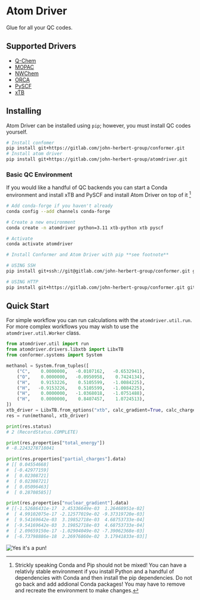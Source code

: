 <!--
Copyright 2018-2024 Fragment Contributors
SPDX-License-Identifier: Apache-2.0
-->
# Atom Driver

Glue for all your QC codes.

## Supported Drivers

* [Q-Chem](https://www.q-chem.com)
* [MOPAC](http://openmopac.net)
* [NWChem](https://www.nwchem-sw.org)
* [ORCA](https://orcaforum.kofo.mpg.de/app.php/portal)
* [PySCF](https://pyscf.org)
* [xTB](https://xtb-docs.readthedocs.io/en/latest/contents.html)

## Installing

Atom Driver can be installed using `pip`; however, you must install QC codes yourself.

```sh
# Install confomer
pip install git+https://gitlab.com/john-herbert-group/conformer.git
# Install atom driver
pip install git+https://gitlab.com/john-herbert-group/atomdriver.git
```

### Basic QC Environment

If you would like a handful of QC backends you can start a Conda environment and install xTB and PySCF and install Atom Driver on top of it [^conda]

```sh
# Add conda-forge if you haven't already
conda config --add channels conda-forge

# Create a new environment
conda create -n atomdriver python=3.11 xtb-python xtb pyscf

# Activate 
conda activate atomdriver

# Install Conformer and Atom Driver with pip **see footnote**

# USING SSH
pip install git+ssh://git@gitlab.com/john-herbert-group/conformer.git git+ssh://git@gitlab.com/john-herbert-group/atomdriver.git

# USING HTTP
pip install git+https://gitlab.com/john-herbert-group/conformer.git git+https://gitlab.com/john-herbert-group/atomdriver.git
```

[^conda]: Strickly speaking Conda and Pip should not be mixed! You can have a relativly stable environment if you install Python and a handful of dependencies with Conda and then install the pip dependencies. Do not go back and add addional Conda packages! You may have to remove and recreate the environment to make changes.

## Quick Start

For simple workflow you can run calculations with the `atomdriver.util.run`. For more complex workflows you may wish to use the `atomdriver.util.Worker` class.

```python
from atomdriver.util import run
from atomdriver.drivers.libxtb import LibxTB
from conformer.systems import System

methanol = System.from_tuples([
    ("C",    0.0000000,   -0.0107162,   -0.6532941),
    ("O",    0.0000000,   -0.0950958,    0.7424134),
    ("H",    0.9153226,    0.5105599,   -1.0084225),
    ("H",   -0.9153226,    0.5105599,   -1.0084225),
    ("H",    0.0000000,   -1.0368018,   -1.0751488),
    ("H",    0.0000000,    0.8407457,    1.0724513),
])
xtb_driver = LibxTB.from_options("xtb", calc_gradient=True, calc_charges=True)
res = run(methanol, xtb_driver)

print(res.status)
# 2 (RecordStatus.COMPLETE)

print(res.properties["total_energy"])
# -8.2243278718041

print(res.properties["partial_charges"].data)
# [[ 0.04554668]
#  [-0.42977159]
#  [ 0.02308721]
#  [ 0.02308721]
#  [ 0.05096463]
#  [ 0.28708585]]

print(res.properties["nuclear_gradient"].data)
# [[-1.52686431e-17  2.45336649e-03  1.26468951e-02]
#  [ 4.99102075e-17 -2.12577019e-02 -9.37319720e-03]
#  [ 9.54169642e-03  3.19852718e-03  4.68753733e-04]
#  [-9.54169642e-03  3.19852718e-03  4.68753733e-04]
#  [ 2.09659150e-17 -1.02904049e-02 -7.39062368e-03]
#  [-6.73798886e-18  2.26976860e-02  3.17941833e-03]]
```

![Yes it's a pun!](https://media.giphy.com/media/IcjQNoFcxRuZVBePw2/giphy.gif?cid=ecf05e47uwcshvap3ad26ivtehhprtbqlau5scu932gwhm7d&ep=v1_gifs_search&rid=giphy.gif&ct=g)
